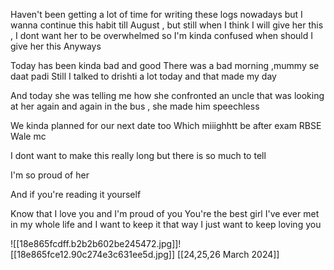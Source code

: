 
Haven't been getting a lot of time for writing these logs nowadays but I wanna continue this habit till August , but still when I think I will give her this , I dont want her to be overwhelmed so I'm kinda confused when should I give her this 
Anyways

Today has been kinda bad and good
There was a bad morning ,mummy se daat padi 
Still I talked to drishti a lot today and that made my day

And today she was telling me how she confronted an uncle that was looking at her again and again in the bus , she made him speechless

We kinda planned for our next date too 
Which miiighhtt be after exam 
RBSE Wale mc 

I dont want to make this really long but there is so much to tell 

I'm so proud of her

And if you're reading it yourself 

Know that
I love you and I'm proud of you
You're the best girl I've ever met in my whole life and I want to keep it that way
I just want to keep loving you

![[18e865fcdff.b2b2b602be245472.jpg]]![[18e865fce12.90c274e3c631ee5d.jpg]]
[[24,25,26 March 2024]]
